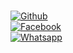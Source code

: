 <br>[![Github](https://img.shields.io/badge/Github-bakarlegend-dimgray?style=flat-square&logo=github)](https://github.com/bakarlegend)<br> [![Facebook](https://img.shields.io/badge/Facebook-+Bakak-blue?style=flat-square&logo=facebook)](https://www.facebook.com/B9K9R.L3G39D)<br>  [![Whatsapp](https://img.shields.io/badge/Whatsapp-Bakar-deepgreen?style=flat-square&logo=whatsapp)](https://chat.whatsapp.com/+923117167170) 
